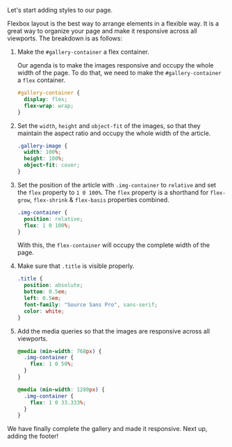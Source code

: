 Let's start adding styles to our page.

Flexbox layout is the best way to arrange elements in a flexible way. It is a great way to organize your page and make it responsive across all viewports. The breakdown is as follows:

1. Make the `#gallery-container` a flex container.

   Our agenda is to make the images responsive and occupy the whole width of the page. To do that, we need to make the `#gallery-container` a `flex` container.

   ```css
   #gallery-container {
     display: flex;
     flex-wrap: wrap;
   }
   ```

2. Set the `width`, `height` and `object-fit` of the images, so that they maintain the aspect ratio and occupy the whole width of the article.

   ```css
   .gallery-image {
     width: 100%;
     height: 100%;
     object-fit: cover;
   }
   ```

3. Set the position of the article with `.img-container` to `relative` and set the `flex` property to `1 0 100%`. The `flex` property is a shorthand for `flex-grow`, `flex-shrink` & `flex-basis` properties combined.

   ```css
   .img-container {
     position: relative;
     flex: 1 0 100%;
   }
   ```

   With this, the `flex-container` will occupy the complete width of the page.

4. Make sure that `.title` is visible properly.

   ```css
   .title {
     position: absolute;
     bottom: 0.5em;
     left: 0.5em;
     font-family: "Source Sans Pro", sans-serif;
     color: white;
   }
   ```

5. Add the media queries so that the images are responsive across all viewports.

   ```css
   @media (min-width: 768px) {
     .img-container {
       flex: 1 0 50%;
     }
   }

   @media (min-width: 1280px) {
     .img-container {
       flex: 1 0 33.333%;
     }
   }
   ```

We have finally complete the gallery and made it responsive. Next up, adding the footer!
